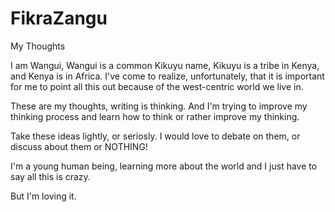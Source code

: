 # FikraZangu
My Thoughts

I am Wangui, Wangui is a common Kikuyu name, Kikuyu is a tribe in Kenya, and Kenya is in Africa.
I've come to realize, unfortunately, that it is important for me to point all this out because of the west-centric world we live in. 

These are my thoughts, writing is thinking. And I'm trying to improve my thinking process and learn how to think or rather improve my thinking.

Take these ideas lightly, or seriosly. I would love to debate on them, or discuss about them or NOTHING!

I'm a young human being, learning more about the world and I just have to say all this is crazy.

But I'm loving it.
